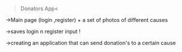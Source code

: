 >Donators App<

->Main page (login ,register) + a set of photos of different causes

->saves login n register input !

->creating an application that can send donation's to a certain cause
